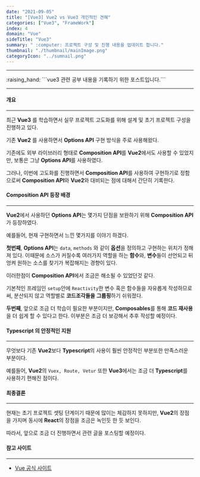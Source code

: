 ```yaml
---
date: "2021-09-05"
title: "[Vue3] Vue2 vs Vue3 개인적인 견해"
categories: ["Vue3", "FrameWork"]
index: 4
domain: "Vue"
sideTitle: "Vue3"
summary: " :computer: 프로젝트 구성 및 진행 내용을 업데이트 합니다."
thumbnail: "./thumbnail/mainImage.png"
categoryIcon: "../sumnail.png"
---
```


<hr>
:raising_hand:  ```vue3 관련 공부 내용을 기록하기 위한 포스트입니다.```
<hr>

#### 개요

---

최근 **Vue3** 를 학습하면서 실무 프로젝트 고도화를 위해 설계 및 초기 프로젝트 구성을 진행하고 있다.

기존 **Vue2** 를 사용하면서 **Options API** 구현 방식을 주로 사용해왔다.

기존에도 외부 라이브러리 형태로 **Composition API**를 **Vue2**에서도 사용할 수 있었지만, 보통은 그냥 **Options API**를 사용하였다.

그러나, 이번에 고도화를 진행하면서 **Composition API**를 사용하여 구현하기로 정함으로써 **Composition API**와 **Vue2**와 대비되는 점에 대해서 간단히 기록한다.

#### Composition API 등장 배경

---

**Vue2**에서 사용하던 **Options API**는 몇가지 단점을 보완하기 위해 **Composition API**가 등장하였다.

예를들어, 현재 구현하면서 느낀 몇가지를 이야기 하겠다.

**첫번째**, **Options API**는 `data`, `methods` 와 같이 **옵션**을 정의하고 구현하는 위치가 정해져 있다.
이때문에 소스가 커질수록 여러가지 역할을 하는 **함수**와, **변수**들이 선언되고 뒤엉켜 원하는 소스를 찾기가 복잡해지는 경향이 있다.

이러한점이 **Composition API**에서 조금은 해소될 수 있었던것 같다.

기본적인 프레임인 `setup`안에 `Reactivity`한 변수 혹은 함수들을 자유롭게 작성하므로써, 분산되지 않고 역할별로 **코드조각들을** **그룹핑**하기 쉬워졌다.

**두번째**, 앞으로 조금 더 학습이 필요한 부분이지만, **Composables**를 통해 **코드 재사용**을 더 쉽게 할 수 있다고 한다.
이부분은 조금 더 보강해서 추후 작성할 예정이다.

#### Typescript 의 안정적인 지원

---

무엇보다 기존 **Vue2**보다 **Typescript**의 사용이 훨씬 안정적인 부분또한 만족스러운 부분이다.

예를들어, **Vue2**의 `Vuex, Route, Vetur` 또한 **Vue3**에서는 조금 더 **Typescript**를 사용하기 편해진 점이다.

#### 최종결론

---

현재는 초기 프로젝트 셋팅 단계이기 때문에 많이는 체감하지 못하지만, **Vue2**의 장점을 가지며 동시에 **React**의 장점을 조금은 녹인듯 한 듯 보인다.

따라서, 앞으로 조금 더 진행하면서 관련 글을 포스팅할 예정이다.

#### 참고 사이트

---

- [Vue 공식 사이트](https://vuejs.org/)
